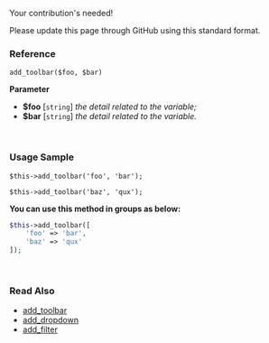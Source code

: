 Your contribution's needed!

Please update this page through GitHub using this standard format.

### Reference
`add_toolbar($foo, $bar)`

**Parameter**
* **$foo** [`string`] *the detail related to the variable;*
* **$bar** [`string`] *the detail related to the variable.*

&nbsp;

### Usage Sample
`$this->add_toolbar('foo', 'bar');`

`$this->add_toolbar('baz', 'qux');`

**You can use this method in groups as below:**
```php
$this->add_toolbar([
    'foo' => 'bar',
    'baz' => 'qux'
]);
```

&nbsp;

### Read Also
* [add_toolbar](./add_toolbar)
* [add_dropdown](./add_dropdown)
* [add_filter](./add_filter)
